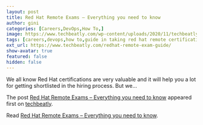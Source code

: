 ```yaml
---
layout: post
title: Red Hat Remote Exams – Everything you need to know
author: gini
categories: [Careers,DevOps,How To,]
image: https://www.techbeatly.com/wp-content/uploads/2020/11/techbeatly-youtube-cover-attend-redhat-remote-exam-2-1024x576.png
tags: [careers,devops,how to,guide in taking red hat remote certification exams,guide to red hat remote exam,how to access red hat remote exam,how to attend redhat remote exam,how to setup redhat remote exam,red hat remote exam,red hat remote exam manual,redhat remote exam guide,]
ext_url: https://www.techbeatly.com/redhat-remote-exam-guide/
show-avatar: true
featured: false
hidden: false
---
```


<p>We all know Red Hat certifications are very valuable and it will help you a lot for getting shortlisted in the hiring process. But we&#46;&#46;&#46;</p>
<p>The post <a href="https://www.techbeatly.com/redhat-remote-exam-guide/">Red Hat Remote Exams &#8211; Everything you need to know</a> appeared first on <a href="https://www.techbeatly.com">techbeatly</a>.</p>

Read [Red Hat Remote Exams – Everything you need to know](https://www.techbeatly.com/redhat-remote-exam-guide/).